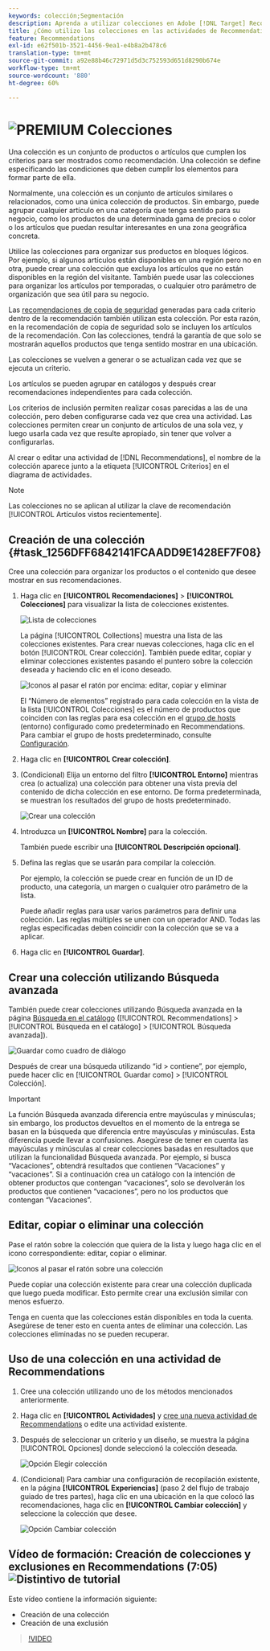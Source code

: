 ```yaml
---
keywords: colección;Segmentación
description: Aprenda a utilizar colecciones en Adobe [!DNL Target] Recommendations. Una colección es un conjunto de productos o artículos que cumplen los criterios para ser mostrados como recomendación.
title: ¿Cómo utilizo las colecciones en las actividades de Recommendations?
feature: Recommendations
exl-id: e62f501b-3521-4456-9ea1-e4b8a2b478c6
translation-type: tm+mt
source-git-commit: a92e88b46c72971d5d3c752593d651d8290b674e
workflow-type: tm+mt
source-wordcount: '880'
ht-degree: 60%

---
```


# ![PREMIUM](/help/assets/premium.png) Colecciones

Una colección es un conjunto de productos o artículos que cumplen los criterios para ser mostrados como recomendación. Una colección se define especificando las condiciones que deben cumplir los elementos para formar parte de ella.

Normalmente, una colección es un conjunto de artículos similares o relacionados, como una única colección de productos. Sin embargo, puede agrupar cualquier artículo en una categoría que tenga sentido para su negocio, como los productos de una determinada gama de precios o color o los artículos que puedan resultar interesantes en una zona geográfica concreta.

Utilice las colecciones para organizar sus productos en bloques lógicos. Por ejemplo, si algunos artículos están disponibles en una región pero no en otra, puede crear una colección que excluya los artículos que no están disponibles en la región del visitante. También puede usar las colecciones para organizar los artículos por temporadas, o cualquier otro parámetro de organización que sea útil para su negocio.

Las [recomendaciones de copia de seguridad](/help/c-recommendations/c-algorithms/backup-recs.md) generadas para cada criterio dentro de la recomendación también utilizan esta colección. Por esta razón, en la recomendación de copia de seguridad solo se incluyen los artículos de la recomendación. Con las colecciones, tendrá la garantía de que solo se mostrarán aquellos productos que tenga sentido mostrar en una ubicación.

Las colecciones se vuelven a generar o se actualizan cada vez que se ejecuta un criterio.

Los artículos se pueden agrupar en catálogos y después crear recomendaciones independientes para cada colección.

Los criterios de inclusión permiten realizar cosas parecidas a las de una colección, pero deben configurarse cada vez que crea una actividad. Las colecciones permiten crear un conjunto de artículos de una sola vez, y luego usarla cada vez que resulte apropiado, sin tener que volver a configurarlas.

Al crear o editar una actividad de [!DNL Recommendations], el nombre de la colección aparece junto a la etiqueta [!UICONTROL Criterios] en el diagrama de actividades.

>[!NOTE]
>
>Las colecciones no se aplican al utilizar la clave de recomendación [!UICONTROL Artículos vistos recientemente].

## Creación de una colección {#task_1256DFF6842141FCAADD9E1428EF7F08}

Cree una colección para organizar los productos o el contenido que desee mostrar en sus recomendaciones.

1. Haga clic en **[!UICONTROL Recomendaciones]** > **[!UICONTROL Colecciones]** para visualizar la lista de colecciones existentes.

   ![Lista de colecciones](assets/collections_list.png)

   La página [!UICONTROL Collections] muestra una lista de las colecciones existentes. Para crear nuevas colecciones, haga clic en el botón [!UICONTROL Crear colección]. También puede editar, copiar y eliminar colecciones existentes pasando el puntero sobre la colección deseada y haciendo clic en el icono deseado.

   ![Iconos al pasar el ratón por encima: editar, copiar y eliminar](/help/c-recommendations/c-products/assets/hover-icons.png)

   El “Número de elementos” registrado para cada colección en la vista de la lista [!UICONTROL Colecciones] es el número de productos que coinciden con las reglas para esa colección en el [grupo de hosts](/help/administrating-target/hosts.md) (entorno) configurado como predeterminado en Recommendations. Para cambiar el grupo de hosts predeterminado, consulte [Configuración](/help/c-recommendations/plan-implement.md#concept_C1E1E2351413468692D6C21145EF0B84).

1. Haga clic en **[!UICONTROL Crear colección]**.

1. (Condicional) Elija un entorno del filtro **[!UICONTROL Entorno]** mientras crea (o actualiza) una colección para obtener una vista previa del contenido de dicha colección en ese entorno. De forma predeterminada, se muestran los resultados del grupo de hosts predeterminado.

   ![Crear una colección](/help/c-recommendations/c-products/assets/CreateCollection.png)

1. Introduzca un **[!UICONTROL Nombre]** para la colección.

   También puede escribir una **[!UICONTROL Descripción opcional]**.

1. Defina las reglas que se usarán para compilar la colección.

   Por ejemplo, la colección se puede crear en función de un ID de producto, una categoría, un margen o cualquier otro parámetro de la lista.

   Puede añadir reglas para usar varios parámetros para definir una colección. Las reglas múltiples se unen con un operador AND. Todas las reglas especificadas deben coincidir con la colección que se va a aplicar.

1. Haga clic en **[!UICONTROL Guardar]**.

## Crear una colección utilizando Búsqueda avanzada

También puede crear colecciones utilizando Búsqueda avanzada en la página [Búsqueda en el catálogo](/help/c-recommendations/c-products/catalog-search.md#save-as) ([!UICONTROL Recommendations] > [!UICONTROL Búsqueda en el catálogo] > [!UICONTROL Búsqueda avanzada]).

![Guardar como cuadro de diálogo](/help/c-recommendations/c-products/assets/save-as.png)

Después de crear una búsqueda utilizando “id > contiene”, por ejemplo, puede hacer clic en [!UICONTROL Guardar como] > [!UICONTROL Colección].

>[!IMPORTANT]
>
>La función Búsqueda avanzada diferencia entre mayúsculas y minúsculas; sin embargo, los productos devueltos en el momento de la entrega se basan en la búsqueda que diferencia entre mayúsculas y minúsculas. Esta diferencia puede llevar a confusiones. Asegúrese de tener en cuenta las mayúsculas y minúsculas al crear colecciones basadas en resultados que utilizan la funcionalidad Búsqueda avanzada. Por ejemplo, si busca “Vacaciones”, obtendrá resultados que contienen “Vacaciones” y “vacaciones”. Si a continuación crea un catálogo con la intención de obtener productos que contengan “vacaciones”, solo se devolverán los productos que contienen “vacaciones”, pero no los productos que contengan “Vacaciones”.

## Editar, copiar o eliminar una colección

Pase el ratón sobre la colección que quiera de la lista y luego haga clic en el icono correspondiente: editar, copiar o eliminar.

![Iconos al pasar el ratón sobre una colección](/help/c-recommendations/c-products/assets/hover-collections.png)

Puede copiar una colección existente para crear una colección duplicada que luego pueda modificar. Esto permite crear una exclusión similar con menos esfuerzo.

Tenga en cuenta que las colecciones están disponibles en toda la cuenta. Asegúrese de tener esto en cuenta antes de eliminar una colección. Las colecciones eliminadas no se pueden recuperar.

## Uso de una colección en una actividad de Recommendations

1. Cree una colección utilizando uno de los métodos mencionados anteriormente.

1. Haga clic en **[!UICONTROL Actividades]** y [cree una nueva actividad de Recommendations](/help/c-recommendations/t-create-recs-activity/create-recs-activity.md) o edite una actividad existente.

1. Después de seleccionar un criterio y un diseño, se muestra la página [!UICONTROL Opciones] donde seleccionó la colección deseada.

   ![Opción Elegir colección](/help/c-recommendations/c-products/assets/choose-collection.png)

1. (Condicional) Para cambiar una configuración de recopilación existente, en la página **[!UICONTROL Experiencias]** (paso 2 del flujo de trabajo guiado de tres partes), haga clic en una ubicación en la que colocó las recomendaciones, haga clic en **[!UICONTROL Cambiar colección]** y seleccione la colección que desee.

   ![Opción Cambiar colección](/help/c-recommendations/c-products/assets/change-collection.png)

## Vídeo de formación: Creación de colecciones y exclusiones en Recommendations (7:05) ![Distintivo de tutorial](/help/assets/tutorial.png)

Este vídeo contiene la información siguiente:

* Creación de una colección
* Creación de una exclusión

>[!VIDEO](https://video.tv.adobe.com/v/27689)
